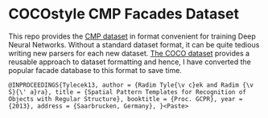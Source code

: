 # COCOstyle CMP Facades Dataset
This repo provides the [CMP dataset](http://cmp.felk.cvut.cz/~tylecr1/facade/) in format convenient for training Deep Neural Networks. Without a standard dataset format, it can be quite tedious writing new parsers for each new dataset. [The COCO dataset](http://cocodataset.org/#home) provides a reusable approach to dataset formatting and hence, I have converted the popular facade database to this format to save time.

`@INPROCEEDINGS{Tylecek13,
  author = {Radim Tyle{\v c}ek and Radim {\v S}{\' a}ra},
  title = {Spatial Pattern Templates for Recognition of Objects with Regular Structure},
  booktitle = {Proc. GCPR},
  year = {2013},
  address = {Saarbrucken, Germany},
}<Paste>`

